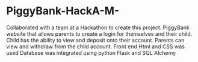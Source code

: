 # PiggyBank-HackA-M-
Collaborated with a team at a Hackathon to create this project. PiggyBank website that allows parents to 
create a login for themselves and their child. Child has the ability to view and deposit onto their account. 
Parents can view and withdraw from the child account.
Front end Html and CSS was used 
Database was integrated using python Flask and SQL Alchemy
